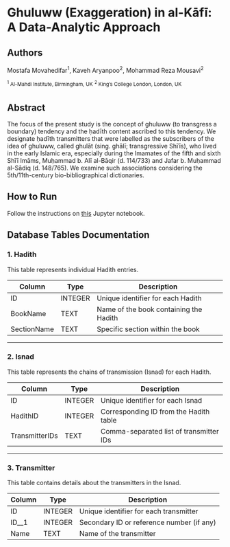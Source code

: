 # Ghuluww (Exaggeration) in al-Kāfī: A Data-Analytic Approach
## Authors
Mostafa Movahedifar<sup>1</sup>, Kaveh Aryanpoo<sup>2</sup>, Mohammad Reza Mousavi<sup>2</sup>



<sup><sup>1</sup> Al-Mahdi Institute, Birmingham, UK</sup> <sup><sup>2</sup> King’s College London, London, UK</sup>  <sup>   </sup>   

## Abstract
The focus of the present study is the concept of ghuluww (to transgress a boundary) tendency and the ḥadīth content ascribed to this tendency. We designate ḥadīth transmitters that were labelled as the subscribers of the idea of ghuluww, called ghulāt (sing. ghālī; transgressive Shīʿīs), who lived in the early Islamic era, especially during the Imamates of the fifth and sixth Shīʿī Imāms, Muḥammad b. Alī al-Bāqir (d. 114/733) and Jafar b. Muḥammad al-Sādiq (d. 148/765). We examine such associations considering the 5th/11th-century bio-bibliographical dictionaries.


## How to Run

Follow the instructions on [this](https://colab.research.google.com/drive/1qvpvJxSif2aIswGVVOuDI2K1G-Tbw8yR?usp=sharing) Jupyter notebook.

## Database Tables Documentation

### 1. Hadith

This table represents individual Hadith entries.

| Column       | Type    | Description                           |
|--------------|---------|---------------------------------------|
| ID           | INTEGER | Unique identifier for each Hadith     |
| BookName     | TEXT    | Name of the book containing the Hadith|
| SectionName  | TEXT    | Specific section within the book      |

---

### 2. Isnad

This table represents the chains of transmission (Isnad) for each Hadith.

| Column          | Type    | Description                                      |
|-----------------|---------|--------------------------------------------------|
| ID              | INTEGER | Unique identifier for each Isnad                 |
| HadithID        | INTEGER | Corresponding ID from the Hadith table           |
| TransmitterIDs  | TEXT    | Comma-separated list of transmitter IDs          |

---

### 3. Transmitter

This table contains details about the transmitters in the Isnad.

| Column  | Type    | Description                                 |
|---------|---------|---------------------------------------------|
| ID      | INTEGER | Unique identifier for each transmitter      |
| ID__1   | INTEGER | Secondary ID or reference number (if any)   |
| Name    | TEXT    | Name of the transmitter                     |

